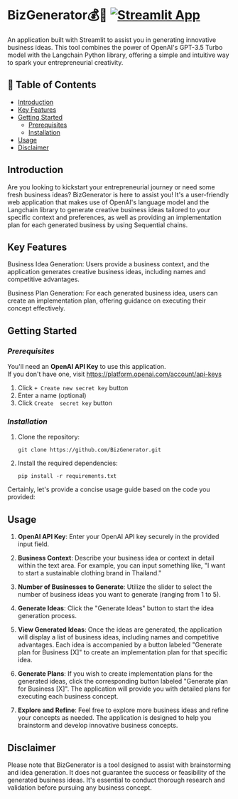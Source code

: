 # BizGenerator💰🏢  [![Streamlit App](https://static.streamlit.io/badges/streamlit_badge_black_white.svg)](https://bizgen.streamlit.app/)
An application built with Streamlit to assist you in generating innovative business ideas. This tool combines the power of OpenAI's GPT-3.5 Turbo model with the Langchain Python library, offering a simple and intuitive way to spark your entrepreneurial creativity.

## 🔗 Table of Contents
- [Introduction](#introduction)
- [Key Features](#key-features)
- [Getting Started](#getting-started)
  - [Prerequisites](#prerequisites)
  - [Installation](#installation)
- [Usage](#usage)
- [Disclaimer](#disclaimer)

## Introduction 

Are you looking to kickstart your entrepreneurial journey or need some fresh business ideas? BizGenerator is here to assist you! It's a user-friendly web application that makes use of OpenAI's language model and the Langchain library to generate creative business ideas tailored to your specific context and preferences, as well as providing an implementation plan for each generated business by using Sequential chains.

## Key Features
Business Idea Generation: Users provide a business context, and the application generates creative business ideas, including names and competitive advantages.

Business Plan Generation: For each generated business idea, users can create an implementation plan, offering guidance on executing their concept effectively.

## Getting Started

### *Prerequisites*
You'll need an **OpenAI API Key** to use this application. <br>
If you don't have one, visit https://platform.openai.com/account/api-keys
1. Click `+ Create new secret key` button
2. Enter a name (optional)
3. Click `Create  secret key` button
### *Installation*

1. Clone the repository:
   ```shell
   git clone https://github.com/BizGenerator.git
   ```

2. Install the required dependencies:
   ```shell
   pip install -r requirements.txt
   ```

Certainly, let's provide a concise usage guide based on the code you provided:

## Usage

1. **OpenAI API Key**: Enter your OpenAI API key securely in the provided input field.

2. **Business Context**: Describe your business idea or context in detail within the text area. For example, you can input something like, "I want to start a sustainable clothing brand in Thailand."

3. **Number of Businesses to Generate**: Utilize the slider to select the number of business ideas you want to generate (ranging from 1 to 5).

4. **Generate Ideas**: Click the "Generate Ideas" button to start the idea generation process.

5. **View Generated Ideas**: Once the ideas are generated, the application will display a list of business ideas, including names and competitive advantages. Each idea is accompanied by a button labeled "Generate plan for Business [X]" to create an implementation plan for that specific idea.

6. **Generate Plans**: If you wish to create implementation plans for the generated ideas, click the corresponding button labeled "Generate plan for Business [X]". The application will provide you with detailed plans for executing each business concept.

7. **Explore and Refine**: Feel free to explore more business ideas and refine your concepts as needed. The application is designed to help you brainstorm and develop innovative business concepts.

## Disclaimer
Please note that BizGenerator is a tool designed to assist with brainstorming and idea generation. It does not guarantee the success or feasibility of the generated business ideas. It's essential to conduct thorough research and validation before pursuing any business concept.
